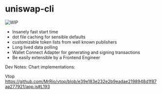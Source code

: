 # uniswap-cli

![WIP](https://terminalizer.com/view/b8f15a304746)

- Insanely fast start time
- dot file caching for sensible defaults
- customizable token lists from well known publishers
- Long lived data polling
- Wallet Connect Adapter for generating and signing transactions
- Be easily extensible by a Frontend Engineer



Dev Notes:
Chart implementations:

Vtop
https://github.com/MrRio/vtop/blob/e39e183e232e2b9eadae2198948d1f87aa277921/app.js#L193
